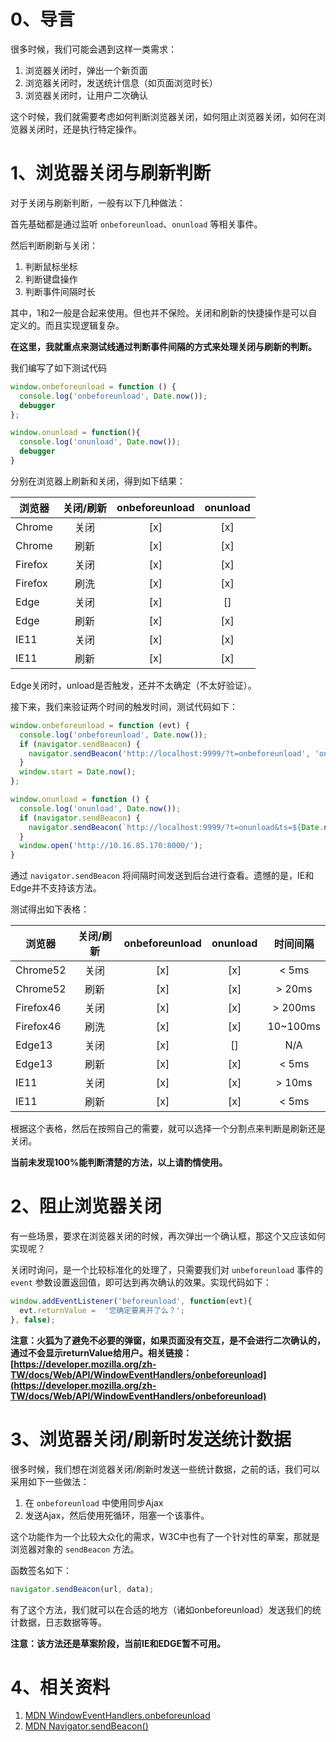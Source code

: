 # 0、导言

很多时候，我们可能会遇到这样一类需求：

1. 浏览器关闭时，弹出一个新页面
2. 浏览器关闭时，发送统计信息（如页面浏览时长）
3. 浏览器关闭时，让用户二次确认

这个时候，我们就需要考虑如何判断浏览器关闭，如何阻止浏览器关闭，如何在浏览器关闭时，还是执行特定操作。

# 1、浏览器关闭与刷新判断

对于关闭与刷新判断，一般有以下几种做法：

首先基础都是通过监听 ``onbeforeunload``、``onunload`` 等相关事件。

然后判断刷新与关闭：

1. 判断鼠标坐标
2. 判断键盘操作
3. 判断事件间隔时长

其中，1和2一般是合起来使用。但也并不保险。关闭和刷新的快捷操作是可以自定义的。而且实现逻辑复杂。

**在这里，我就重点来测试线通过判断事件间隔的方式来处理关闭与刷新的判断。** 

我们编写了如下测试代码

```javascript
window.onbeforeunload = function () {
  console.log('onbeforeunload', Date.now());
  debugger
};

window.onunload = function(){
  console.log('onunload', Date.now());
  debugger
}
```

分别在浏览器上刷新和关闭，得到如下结果：

| 浏览器  | 关闭/刷新 | onbeforeunload  | onunload  |
|---|:---:|:---:|:---:|
| Chrome | 关闭 | [x] | [x] |
| Chrome | 刷新 | [x] | [x] |
| Firefox | 关闭 | [x] | [x] |
| Firefox | 刷洗 | [x] | [x] |
| Edge | 关闭 | [x] | [] |
| Edge | 刷新 | [x] | [x] |
| IE11 | 关闭 | [x] | [x] |
| IE11 | 刷新 | [x] | [x] |

Edge关闭时，unload是否触发，还并不太确定（不太好验证）。

接下来，我们来验证两个时间的触发时间，测试代码如下：

```javascript
window.onbeforeunload = function (evt) {
  console.log('onbeforeunload', Date.now());
  if (navigator.sendBeacon) {
    navigator.sendBeacon('http://localhost:9999/?t=onbeforeunload', 'onbeforeunload');
  }
  window.start = Date.now();
};

window.onunload = function () {
  console.log('onunload', Date.now());
  if (navigator.sendBeacon) {
    navigator.sendBeacon(`http://localhost:9999/?t=onunload&ts=${Date.now() - window.start}`, 'onunload');
  }
  window.open('http://10.16.85.170:8000/');
}
```

通过 ``navigator.sendBeacon`` 将间隔时间发送到后台进行查看。遗憾的是，IE和Edge并不支持该方法。

测试得出如下表格：

| 浏览器  | 关闭/刷新 | onbeforeunload  | onunload  | 时间间隔 |
|---|:---:|:---:|:---:|:---:|
| Chrome52 | 关闭 | [x] | [x] | < 5ms |
| Chrome52 | 刷新 | [x] | [x] | > 20ms |
| Firefox46 | 关闭 | [x] | [x] | > 200ms |
| Firefox46 | 刷洗 | [x] | [x] | 10~100ms |
| Edge13 | 关闭 | [x] | [] | N/A |
| Edge13 | 刷新 | [x] | [x] | < 5ms |
| IE11 | 关闭 | [x] | [x] | > 10ms |
| IE11 | 刷新 | [x] | [x] | < 5ms |

根据这个表格，然后在按照自己的需要，就可以选择一个分割点来判断是刷新还是关闭。

**当前未发现100%能判断清楚的方法，以上请酌情使用。**

# 2、阻止浏览器关闭

有一些场景，要求在浏览器关闭的时候，再次弹出一个确认框，那这个又应该如何实现呢？

关闭时询问，是一个比较标准化的处理了，只需要我们对 ``unbeforeunload`` 事件的 ``event`` 参数设置返回值，即可达到再次确认的效果。实现代码如下：

```javascript
window.addEventListener('beforeunload', function(evt){
  evt.returnValue =  '您确定要离开了么？';
}, false);
```

**注意：火狐为了避免不必要的弹窗，如果页面没有交互，是不会进行二次确认的，通过不会显示returnValue给用户。相关链接： [https://developer.mozilla.org/zh-TW/docs/Web/API/WindowEventHandlers/onbeforeunload](https://developer.mozilla.org/zh-TW/docs/Web/API/WindowEventHandlers/onbeforeunload)**

# 3、浏览器关闭/刷新时发送统计数据

很多时候，我们想在浏览器关闭/刷新时发送一些统计数据，之前的话，我们可以采用如下一些做法：

1. 在 ``onbeforeunload`` 中使用同步Ajax
2. 发送Ajax，然后使用死循环，阻塞一个该事件。

这个功能作为一个比较大众化的需求，W3C中也有了一个针对性的草案，那就是浏览器对象的 ``sendBeacon`` 方法。

函数签名如下：

```javascript
navigator.sendBeacon(url, data);
```

有了这个方法，我们就可以在合适的地方（诸如onbeforeunload）发送我们的统计数据，日志数据等等。

**注意：该方法还是草案阶段，当前IE和EDGE暂不可用。**


# 4、相关资料

1. [MDN WindowEventHandlers.onbeforeunload](https://developer.mozilla.org/zh-TW/docs/Web/API/WindowEventHandlers/onbeforeunload)
2. [MDN Navigator.sendBeacon()](https://developer.mozilla.org/en-US/docs/Web/API/Navigator/sendBeacon)